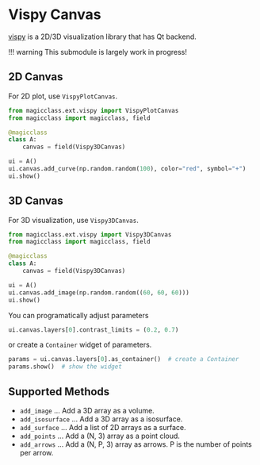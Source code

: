 # Vispy Canvas

[vispy](https://github.com/vispy/vispy) is a 2D/3D visualization library
that has Qt backend.

!!! warning
    This submodule is largely work in progress!

## 2D Canvas

For 2D plot, use `VispyPlotCanvas`.

``` python
from magicclass.ext.vispy import VispyPlotCanvas
from magicclass import magicclass, field

@magicclass
class A:
    canvas = field(Vispy3DCanvas)

ui = A()
ui.canvas.add_curve(np.random.random(100), color="red", symbol="+")
ui.show()
```

## 3D Canvas

For 3D visualization, use `Vispy3DCanvas`.

``` python
from magicclass.ext.vispy import Vispy3DCanvas
from magicclass import magicclass, field

@magicclass
class A:
    canvas = field(Vispy3DCanvas)

ui = A()
ui.canvas.add_image(np.random.random((60, 60, 60)))
ui.show()
```

You can programatically adjust parameters

``` python
ui.canvas.layers[0].contrast_limits = (0.2, 0.7)
```

or create a `Container` widget of parameters.

``` python
params = ui.canvas.layers[0].as_container()  # create a Container
params.show()  # show the widget
```

## Supported Methods

- `add_image` ... Add a 3D array as a volume.
- `add_isosurface` ... Add a 3D array as a isosurface.
- `add_surface` ... Add a list of 2D arrays as a surface.
- `add_points` ... Add a (N, 3) array as a point cloud.
- `add_arrows` ... Add a (N, P, 3) array as arrows. P is the number of points per arrow.
